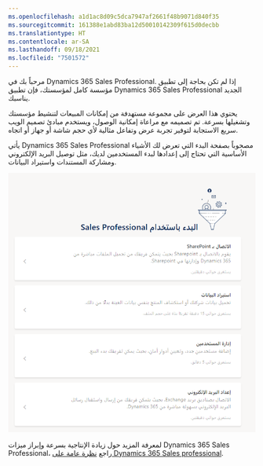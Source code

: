 ```yaml
---
ms.openlocfilehash: a1d1ac8d09c5dca7947af2661f48b9071d840f35
ms.sourcegitcommit: 161388e1abd83ba12d50010142309f615d0decbb
ms.translationtype: HT
ms.contentlocale: ar-SA
ms.lasthandoff: 09/18/2021
ms.locfileid: "7501572"
---
```

مرحباً بك في Dynamics 365 Sales Professional. إذا لم تكن بحاجة إلى تطبيق مؤسسة كامل لمؤسستك، فإن تطبيق Dynamics 365 Sales Professional الجديد يناسبك. 

يحتوي هذا العرض على مجموعة مستهدفة من إمكانات المبيعات لتنشيط مؤسستك وتشغيلها بسرعة. تم تصميمه مع مراعاة إمكانية الوصول، ويستخدم مبادئ تصميم الويب سريع الاستجابة لتوفير تجربة عرض وتفاعل مثالية لأي حجم شاشة أو جهاز أو اتجاه.

يأتي Dynamics 365 Sales Professional مصحوباً بصفحة البدء التي تعرض لك الأشياء الأساسية التي تحتاج إلى إعدادها لبدء المستخدمين لديك، مثل توصيل البريد الإلكتروني ومشاركة المستندات واستيراد البيانات.

![الشروع في العمل مع دليل إعداد Sales Professional](../media/01-get-started-page-standard-settings-links.png)

لمعرفة المزيد حول زيادة الإنتاجية بسرعة وإبراز ميزات Dynamics 365 Sales Professional، راجع [نظرة عامة على Dynamics 365 Sales professional](/dynamics365/customer-engagement/sales-professional/sales-professional-overview).
